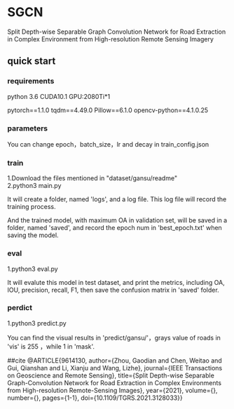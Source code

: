 # SGCN
Split Depth-wise Separable Graph Convolution Network for Road Extraction in Complex Environment from High-resolution Remote Sensing Imagery

## quick start
### requirements
python 3.6 CUDA10.1 GPU:2080Ti*1

pytorch==1.1.0
tqdm==4.49.0
Pillow==6.1.0
opencv-python==4.1.0.25
### parameters
You can change epoch，batch_size，lr and decay in train_config.json
### train
1.Download the files mentioned in "dataset/gansu/readme"  
2.python3 main.py  

It will create a folder, named 'logs', and a log file. This log file will record the training process. 

And the trained model, with maximum OA in validation set, will be saved in a folder, named 'saved', and record the epoch num in 'best_epoch.txt' when saving the model. 
### eval
1.python3 eval.py  

It will evalute this model in test dataset, and print the metrics, including OA, IOU, precision, recall, F1, then save the confusion matrix in 'saved' folder.
### perdict
1.python3 predict.py  

You can find the visual results in 'predict/gansu/'，grays value of roads in 'vis' is 255 ，while 1 in 'mask'.

##cite
  @ARTICLE{9614130,
  author={Zhou, Gaodian and Chen, Weitao and Gui, Qianshan and Li, Xianju and Wang, Lizhe},
  journal={IEEE Transactions on Geoscience and Remote Sensing}, 
  title={Split Depth-wise Separable Graph-Convolution Network for Road Extraction in Complex Environments from High-resolution Remote-Sensing Images}, 
  year={2021},
  volume={},
  number={},
  pages={1-1},
  doi={10.1109/TGRS.2021.3128033}}
